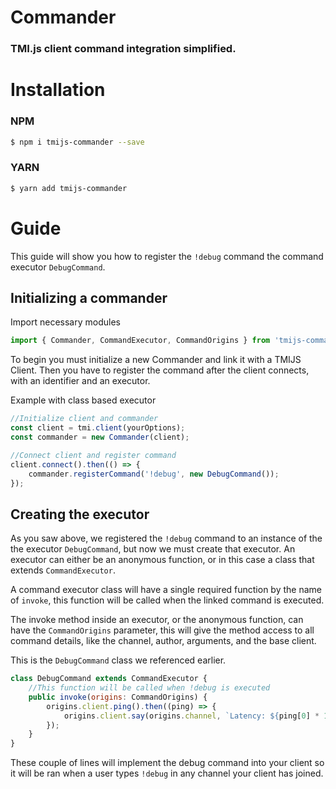 # Commander

### TMI.js client command integration simplified.

# Installation

### **NPM**

```bash
$ npm i tmijs-commander --save
```

### **YARN**

```bash
$ yarn add tmijs-commander
```

# Guide

This guide will show you how to register the `!debug` command the command executor `DebugCommand`.

## **Initializing a commander**

Import necessary modules

```javascript
import { Commander, CommandExecutor, CommandOrigins } from 'tmijs-commander';
```

To begin you must initialize a new Commander and link it with a TMIJS Client. Then you have to register the command after the client connects, with an identifier and an executor.

Example with class based executor

```javascript
//Initialize client and commander
const client = tmi.client(yourOptions);
const commander = new Commander(client);

//Connect client and register command
client.connect().then(() => {
	commander.registerCommand('!debug', new DebugCommand());
});
```

## **Creating the executor**

As you saw above, we registered the `!debug` command to an instance of the the executor `DebugCommand`, but now we must create that executor. An executor can either be an anonymous function, or in this case a class that extends `CommandExecutor`.

A command executor class will have a single required function by the name of `invoke`, this function will be called when the linked command is executed.

The invoke method inside an executor, or the anonymous function, can have the `CommandOrigins` parameter, this will give the method access to all command details, like the channel, author, arguments, and the base client.

This is the `DebugCommand` class we referenced earlier.

```javascript
class DebugCommand extends CommandExecutor {
    //This function will be called when !debug is executed
    public invoke(origins: CommandOrigins) {
        origins.client.ping().then((ping) => {
			origins.client.say(origins.channel, `Latency: ${ping[0] * 1000}ms`);
		});
    }
}
```

These couple of lines will implement the debug command into your client so it will be ran when a user types `!debug` in any channel your client has joined.
